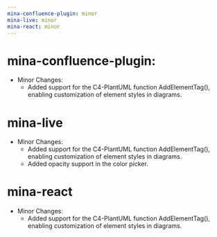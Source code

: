 ```yaml
---
mina-confluence-plugin: minor
mina-live: minor
mina-react: minor
---
```


# mina-confluence-plugin:

- Minor Changes:
  - Added support for the C4-PlantUML function AddElementTag(), enabling customization of element styles in diagrams.

# mina-live

- Minor Changes:
  - Added support for the C4-PlantUML function AddElementTag(), enabling customization of element styles in diagrams.
  - Added opacity support in the color picker.

# mina-react

- Minor Changes:
  - Added support for the C4-PlantUML function AddElementTag(), enabling customization of element styles in diagrams.

